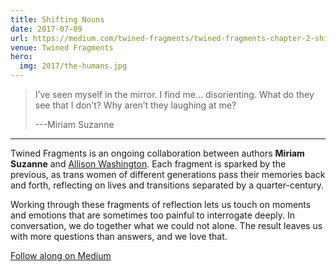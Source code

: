 ```yaml
---
title: Shifting Nouns
date: 2017-07-09
url: https://medium.com/twined-fragments/twined-fragments-chapter-2-shifting-nouns-47c42d3d8199
venue: Twined Fragments
hero:
  img: 2017/the-humans.jpg
---
```


> I’ve seen myself in the mirror.
> I find me… disorienting.
> What do they see that I don’t?
> Why aren’t they laughing at me?
>
> ---Miriam Suzanne

------

Twined Fragments is an ongoing collaboration
between authors **Miriam Suzanne** and
[Allison Washington](http://allisonwashington.net).
Each fragment is sparked by the previous,
as trans women of different generations
pass their memories back and forth,
reflecting on lives and transitions separated by a quarter-century.

Working through these fragments of reflection
lets us touch on moments and emotions
that are sometimes too painful to interrogate deeply.
In conversation, we do together what we could not alone.
The result leaves us with more questions than answers,
and we love that.

[Follow along on Medium](https://medium.com/twined-fragments)
